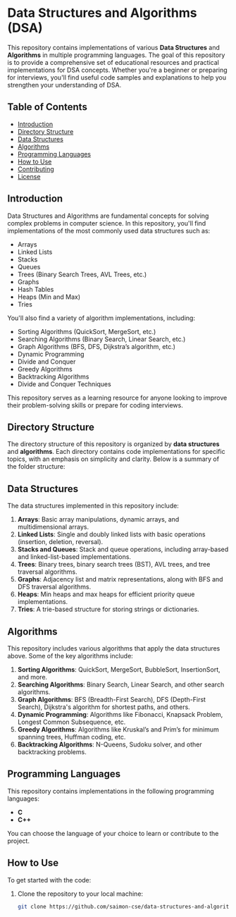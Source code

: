 # Data Structures and Algorithms (DSA)

This repository contains implementations of various **Data Structures** and **Algorithms** in multiple programming languages. The goal of this repository is to provide a comprehensive set of educational resources and practical implementations for DSA concepts. Whether you're a beginner or preparing for interviews, you'll find useful code samples and explanations to help you strengthen your understanding of DSA.

## Table of Contents

- [Introduction](#introduction)
- [Directory Structure](#directory-structure)
- [Data Structures](#data-structures)
- [Algorithms](#algorithms)
- [Programming Languages](#programming-languages)
- [How to Use](#how-to-use)
- [Contributing](#contributing)
- [License](#license)

## Introduction

Data Structures and Algorithms are fundamental concepts for solving complex problems in computer science. In this repository, you'll find implementations of the most commonly used data structures such as:

- Arrays
- Linked Lists
- Stacks
- Queues
- Trees (Binary Search Trees, AVL Trees, etc.)
- Graphs
- Hash Tables
- Heaps (Min and Max)
- Tries

You'll also find a variety of algorithm implementations, including:

- Sorting Algorithms (QuickSort, MergeSort, etc.)
- Searching Algorithms (Binary Search, Linear Search, etc.)
- Graph Algorithms (BFS, DFS, Dijkstra’s algorithm, etc.)
- Dynamic Programming
- Divide and Conquer
- Greedy Algorithms
- Backtracking Algorithms
- Divide and Conquer Techniques

This repository serves as a learning resource for anyone looking to improve their problem-solving skills or prepare for coding interviews.

## Directory Structure

The directory structure of this repository is organized by **data structures** and **algorithms**. Each directory contains code implementations for specific topics, with an emphasis on simplicity and clarity. Below is a summary of the folder structure:




## Data Structures

The data structures implemented in this repository include:

1. **Arrays**: Basic array manipulations, dynamic arrays, and multidimensional arrays.
2. **Linked Lists**: Single and doubly linked lists with basic operations (insertion, deletion, reversal).
3. **Stacks and Queues**: Stack and queue operations, including array-based and linked-list-based implementations.
4. **Trees**: Binary trees, binary search trees (BST), AVL trees, and tree traversal algorithms.
5. **Graphs**: Adjacency list and matrix representations, along with BFS and DFS traversal algorithms.
6. **Heaps**: Min heaps and max heaps for efficient priority queue implementations.
7. **Tries**: A trie-based structure for storing strings or dictionaries.

## Algorithms

This repository includes various algorithms that apply the data structures above. Some of the key algorithms include:

1. **Sorting Algorithms**: QuickSort, MergeSort, BubbleSort, InsertionSort, and more.
2. **Searching Algorithms**: Binary Search, Linear Search, and other search algorithms.
3. **Graph Algorithms**: BFS (Breadth-First Search), DFS (Depth-First Search), Dijkstra's algorithm for shortest paths, and others.
4. **Dynamic Programming**: Algorithms like Fibonacci, Knapsack Problem, Longest Common Subsequence, etc.
5. **Greedy Algorithms**: Algorithms like Kruskal’s and Prim’s for minimum spanning trees, Huffman coding, etc.
6. **Backtracking Algorithms**: N-Queens, Sudoku solver, and other backtracking problems.

## Programming Languages

This repository contains implementations in the following programming languages:

- **C**
- **C++**


You can choose the language of your choice to learn or contribute to the project.

## How to Use

To get started with the code:

1. Clone the repository to your local machine:
   ```bash
   git clone https://github.com/saimon-cse/data-structures-and-algorithms.git
